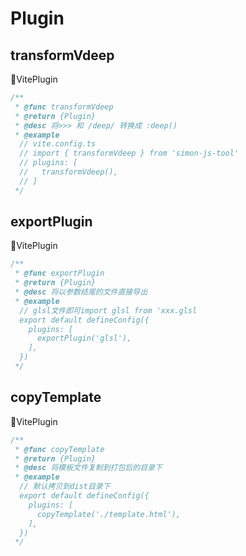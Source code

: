 # Plugin
## transformVdeep
🧿VitePlugin
```typescript
/**
 * @func transformVdeep
 * @return {Plugin}
 * @desc 将>>> 和 /deep/ 转换成 :deep()
 * @example
  // vite.config.ts
  // import { transformVdeep } from 'simon-js-tool'
  // plugins: [
  //   transformVdeep(),
  // ]
 */
```
## exportPlugin
🧿VitePlugin
```typescript
/**
 * @func exportPlugin
 * @return {Plugin}
 * @desc 将以参数结尾的文件直接导出
 * @example
  // glsl文件即可import glsl from 'xxx.glsl
  export default defineConfig({
    plugins: [
      exportPlugin('glsl'),
    ],
  })
 */
```
## copyTemplate
🧿VitePlugin
```typescript
/**
 * @func copyTemplate
 * @return {Plugin}
 * @desc 将模板文件复制到打包后的目录下
 * @example
  // 默认拷贝到dist目录下
  export default defineConfig({
    plugins: [
      copyTemplate('./template.html'),
    ],
  })
 */
```

